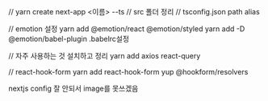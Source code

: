 // yarn create next-app <이름> --ts
// src 폴더 정리
// tsconfig.json path alias

// emotion 설정
yarn add @emotion/react @emotion/styled
yarn add -D @emotion/babel-plugin
.babelrc설정

// 자주 사용하는 것 설치하고 정리
yarn add axios react-query

// react-hook-form
yarn add react-hook-form yup @hookform/resolvers

nextjs config 잘 안되서 image를 못쓰겠음
